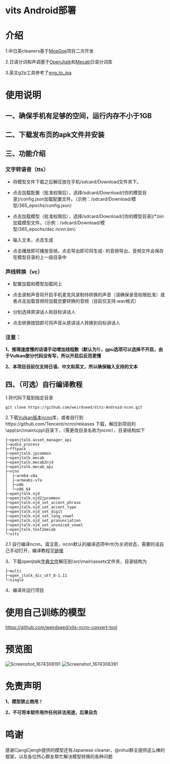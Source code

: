# vits Android部署

# 介绍

1.中日英cleaners基于[MoeGoe](https://github.com/CjangCjengh/MoeGoe)项目二次开发

2.日语分词和声调基于[OpenJtalk](https://github.com/r9y9/open_jtalk)和[Mecab](https://github.com/taku910/openjtalk.mecab)日语分词库

3.英文g2p工具参考了[eng_to_ipa](https://github.com/mphilli/English-to-IPA)

# 使用说明
## 一、确保手机有足够的空间，运行内存不小于1GB

## 二、下载发布页的apk文件并安装

## 三、功能介绍

### 文字转语音（tts）
- 将模型文件下载之后解压放在手机/sdcard/Download文件夹下。

- 点击加载配置（批准权限后），选择/sdcard/Download/[你的模型目录]/config.json加载配置文件。（示例：/sdcard/Download/模型/365_epochs/config.json）

- 点击加载模型（批准权限后），选择/sdcard/Download/[你的模型目录]/*.bin加载模型文件。（示例：/sdcard/Download/模型/365_epochs/dec.ncnn.bin）

- 输入文本，点击生成

- 点击播放即可播放音频，点击导出即可将生成- 的音频导出，音频文件会保存在模型目录的上一级目录中
  
### 声线转换（vc）
- 配置加载和模型加载同上

- 点击录制声音将开启手机麦克风录制待转换的声音（请确保录音权限批准）或者点击加载音频将加载您要转换的音频（目前仅支持.wav格式）

- 分别选择原讲话人和目标讲话人

- 点击转换按钮即可将声音从原讲话人转换到目标讲话人

### 注意：
  **1、推理速度慢的话请手动增加线程数（默认为1），gpu选项可以选择不开启，由于Vulkan部分代码没有写，所以开启后反而更慢**
  
  **2、本项目目前仅支持日语、中文和英文，所以确保输入支持的文本**

## 四、（可选）自行编译教程

1.将代码下载到指定目录

```git clone https://github.com/weirdseed/Vits-Android-ncnn.git```

2.下载[Vulkan版本ncnn](https://github.com/Tencent/ncnn/releases/download/20221128/ncnn-20221128-android-vulkan.zip)库，或者自行到https://github.com/Tencent/ncnn/releases 下载，解压到项目的\app\src\main\cpp\目录下，（需更改目录名称为ncnn），目录结构如下

```
├─openjtalk.asset_manager_api
├─audio_process
├─fftpack
├─openjtalk.jpcommon
├─openjtalk.mecab
├─openjtalk.mecab2njd
├─openjtalk.mecab_api
├─ncnn
│  ├─arm64-v8a
│  ├─armeabi-v7a
│  ├─x86
│  └─x86_64
├─openjtalk.njd
├─openjtalk.njd2jpcommon
├─openjtalk.njd_set_accent_phrase
├─openjtalk.njd_set_accent_type
├─openjtalk.njd_set_digit
├─openjtalk.njd_set_long_vowel
├─openjtalk.njd_set_pronunciation
├─openjtalk.njd_set_unvoiced_vowel
├─openjtalk.text2mecab
└─vits
```

2.1 自行编译ncnn，请注意，ncnn默认的编译选项中rtti为关闭状态，需要的话自己手动打开，编译教程见[链接](https://github.com/Tencent/ncnn/wiki/how-to-build)

3、下载openjtalk[字典文件](https://sourceforge.net/projects/open-jtalk/files/Dictionary/open_jtalk_dic-1.11/open_jtalk_dic_utf_8-1.11.tar.gz/download)解压到\src\main\assets文件夹，目录结构为

```
├─multi
├─open_jtalk_dic_utf_8-1.11
└─single
```

4、编译并运行项目

# 使用自己训练的模型

 https://github.com/weirdseed/vits-ncnn-convert-tool

# 预览图
![Screenshot_1674308191](https://user-images.githubusercontent.com/57377927/213869491-daef85ca-7ea6-4e1f-b075-a71f415e8fc6.png) ![Screenshot_1674308391](https://user-images.githubusercontent.com/57377927/213869498-61388e28-d52a-439a-b212-43ed3c98469a.png)

# 免责声明
  **1、模型禁止商用！**
  
  **2、不可将本软件用作任何非法用途，后果自负**

# 鸣谢
感谢CjangCjengh提供的模型还有Japanese cleaner，@nihui群主提供这么棒的框架，以及各位热心群友帮忙解决模型转换的各种问题
